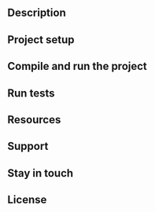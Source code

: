 
## Description



## Project setup



## Compile and run the project


## Run tests


## Resources


## Support


## Stay in touch


## License
